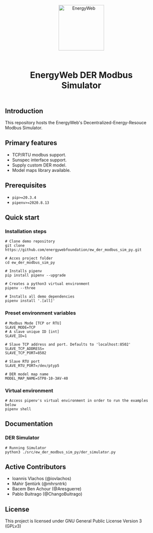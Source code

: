 <div align="center">
  <a href="https://www.energyweb.org/"><img src="https://www.energyweb.org/wp-content/uploads/2019/04/logo-brand.png" alt="EnergyWeb" width="150"></a>
  <h1 style="padding:25px;">
    EnergyWeb DER Modbus Simulator
  </h1>
</div>


## Introduction
This repository hosts the EnergyWeb's Decentralized-Energy-Resouce Modbus Simulator.

## Primary features
- TCP/RTU modbus support.
- Sunspec interface support.
- Supply custom DER model.
- Model maps library available.

## Prerequisites
- ```pip>=20.3.4```
- ```pipenv>=2020.8.13```

## Quick start

### Installation steps
```
# Clone demo repository
git clone https://github.com/energywebfoundation/ew_der_modbus_sim_py.git

# Acces project folder
cd ew_der_modbus_sim_py

# Installs pipenv
pip install pipenv --upgrade

# Creates a python3 virtual environment
pipenv --three

# Installs all demo dependencies
pipenv install '.[all]'
```

### Preset environment variables
```
# Modbus Mode [TCP or RTU]
SLAVE_MODE=TCP
# A slave unique ID [int]
SLAVE_ID=1

# Slave TCP address and port. Defaults to 'localhost:8502'
SLAVE_TCP_ADDRESS=
SLAVE_TCP_PORT=8502

# Slave RTU port 
SLAVE_RTU_PORT=/dev/ptyp5

# DER model map name 
MODEL_MAP_NAME=STP8-10-3AV-40
```

### Virtual environment
```
# Access pipenv's virtual environment in order to run the examples below
pipenv shell
```

## Documentation
### DER Simulator

```
# Running Simulator
python3 ./src/ew_der_modbus_sim_py/der_simulator.py
```

## Active Contributors
- Ioannis Vlachos (@iovlachos)
- Mahir Şentürk (@mhrsntrk)
- Bacem Ben Achour (@Aresguerre) 
- Pablo Buitrago (@ChangoBuitrago)

License
-------
This project is licensed under GNU General Public License Version 3 (GPLv3)